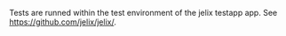 Tests are runned within the test environment of the jelix
testapp app. See https://github.com/jelix/jelix/.

